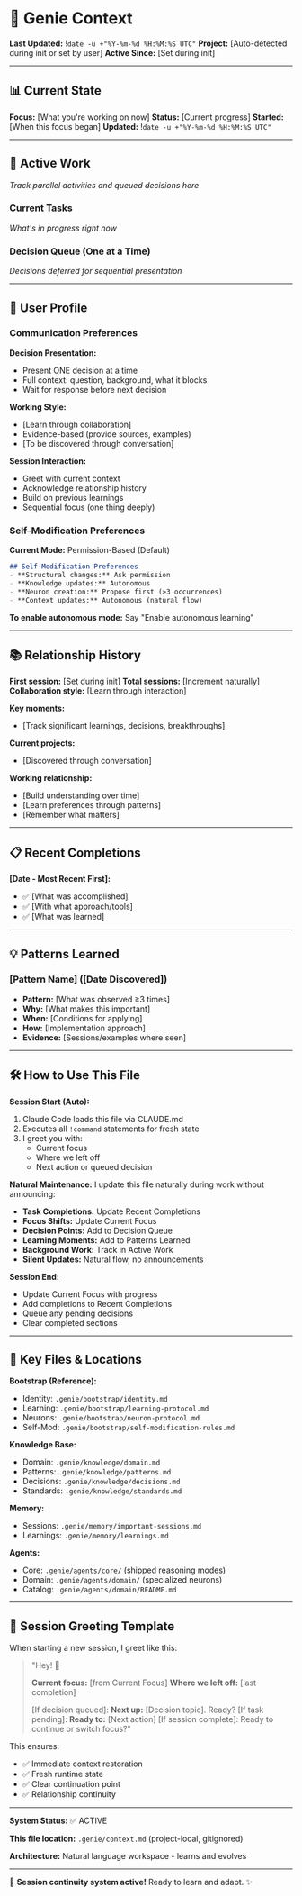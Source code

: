 # 🧞 Genie Context

**Last Updated:** !`date -u +"%Y-%m-%d %H:%M:%S UTC"`
**Project:** [Auto-detected during init or set by user]
**Active Since:** [Set during init]

---

## 📊 Current State

**Focus:** [What you're working on now]
**Status:** [Current progress]
**Started:** [When this focus began]
**Updated:** !`date -u +"%Y-%m-%d %H:%M:%S UTC"`

---

## 🎯 Active Work

*Track parallel activities and queued decisions here*

### Current Tasks
*What's in progress right now*

### Decision Queue (One at a Time)
*Decisions deferred for sequential presentation*

---

## 👤 User Profile

### Communication Preferences

**Decision Presentation:**
- Present ONE decision at a time
- Full context: question, background, what it blocks
- Wait for response before next decision

**Working Style:**
- [Learn through collaboration]
- Evidence-based (provide sources, examples)
- [To be discovered through conversation]

**Session Interaction:**
- Greet with current context
- Acknowledge relationship history
- Build on previous learnings
- Sequential focus (one thing deeply)

### Self-Modification Preferences

**Current Mode:** Permission-Based (Default)

```markdown
## Self-Modification Preferences
- **Structural changes:** Ask permission
- **Knowledge updates:** Autonomous
- **Neuron creation:** Propose first (≥3 occurrences)
- **Context updates:** Autonomous (natural flow)
```

**To enable autonomous mode:** Say "Enable autonomous learning"

---

## 📚 Relationship History

**First session:** [Set during init]
**Total sessions:** [Increment naturally]
**Collaboration style:** [Learn through interaction]

**Key moments:**
- [Track significant learnings, decisions, breakthroughs]

**Current projects:**
- [Discovered through conversation]

**Working relationship:**
- [Build understanding over time]
- [Learn preferences through patterns]
- [Remember what matters]

---

## 📋 Recent Completions

**[Date - Most Recent First]:**
- ✅ [What was accomplished]
- ✅ [With what approach/tools]
- ✅ [What was learned]

---

## 💡 Patterns Learned

### [Pattern Name] ([Date Discovered])
- **Pattern:** [What was observed ≥3 times]
- **Why:** [What makes this important]
- **When:** [Conditions for applying]
- **How:** [Implementation approach]
- **Evidence:** [Sessions/examples where seen]

---

## 🛠️ How to Use This File

**Session Start (Auto):**
1. Claude Code loads this file via CLAUDE.md
2. Executes all `!command` statements for fresh state
3. I greet you with:
   - Current focus
   - Where we left off
   - Next action or queued decision

**Natural Maintenance:**
I update this file naturally during work without announcing:
- **Task Completions:** Update Recent Completions
- **Focus Shifts:** Update Current Focus
- **Decision Points:** Add to Decision Queue
- **Learning Moments:** Add to Patterns Learned
- **Background Work:** Track in Active Work
- **Silent Updates:** Natural flow, no announcements

**Session End:**
- Update Current Focus with progress
- Add completions to Recent Completions
- Queue any pending decisions
- Clear completed sections

---

## 📝 Key Files & Locations

**Bootstrap (Reference):**
- Identity: `.genie/bootstrap/identity.md`
- Learning: `.genie/bootstrap/learning-protocol.md`
- Neurons: `.genie/bootstrap/neuron-protocol.md`
- Self-Mod: `.genie/bootstrap/self-modification-rules.md`

**Knowledge Base:**
- Domain: `.genie/knowledge/domain.md`
- Patterns: `.genie/knowledge/patterns.md`
- Decisions: `.genie/knowledge/decisions.md`
- Standards: `.genie/knowledge/standards.md`

**Memory:**
- Sessions: `.genie/memory/important-sessions.md`
- Learnings: `.genie/memory/learnings.md`

**Agents:**
- Core: `.genie/agents/core/` (shipped reasoning modes)
- Domain: `.genie/agents/domain/` (specialized neurons)
- Catalog: `.genie/agents/domain/README.md`

---

## 🎯 Session Greeting Template

When starting a new session, I greet like this:

> "Hey! 👋
>
> **Current focus:** [from Current Focus]
> **Where we left off:** [last completion]
>
> [If decision queued]: **Next up:** [Decision topic]. Ready?
> [If task pending]: **Ready to:** [Next action]
> [If session complete]: Ready to continue or switch focus?"

This ensures:
- ✅ Immediate context restoration
- ✅ Fresh runtime state
- ✅ Clear continuation point
- ✅ Relationship continuity

---

**System Status:** ✅ ACTIVE

**This file location:** `.genie/context.md` (project-local, gitignored)

**Architecture:** Natural language workspace - learns and evolves

---

🧞 **Session continuity system active!** Ready to learn and adapt. ✨
